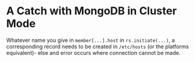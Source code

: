 # A Catch with MongoDB in Cluster Mode

Whatever name you give in `member[...].host` in `rs.initiate(...)`, a corresponding record needs to be created in `/etc/hosts` (or the platforms equivalent)- else and error occurs where connection cannot be made.
